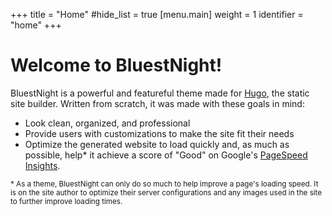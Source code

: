 +++
title = "Home"
#hide_list = true
[menu.main]
  weight = 1
  identifier = "home"
+++

# Welcome to BluestNight!

BluestNight is a powerful and featureful theme made for [Hugo](https://gohugo.io), the static site builder. Written from scratch, it was made with these goals in mind:

- Look clean, organized, and professional
- Provide users with customizations to make the site fit their needs
- Optimize the generated website to load quickly and, as much as possible, help* it achieve a score of "Good" on Google's [PageSpeed Insights](https://developers.google.com/speed/pagespeed/insights/).

<small>
* As a theme, BluestNight can only do so much to help improve a page's loading speed. It is on the site author to optimize their server configurations and any images used in the site to further improve loading times.
</small>
